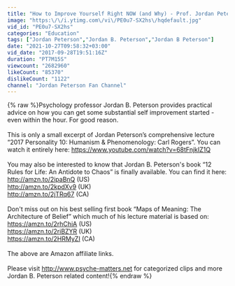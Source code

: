 ```yaml
---
title: "How to Improve Yourself Right NOW (and Why) - Prof. Jordan Peterson"
image: "https:\/\/i.ytimg.com\/vi\/PE0u7-SX2hs\/hqdefault.jpg"
vid_id: "PE0u7-SX2hs"
categories: "Education"
tags: ["Jordan Peterson","Jordan B. Peterson","Jordan B Peterson"]
date: "2021-10-27T09:58:32+03:00"
vid_date: "2017-09-28T19:51:16Z"
duration: "PT7M15S"
viewcount: "2682960"
likeCount: "85370"
dislikeCount: "1122"
channel: "Jordan Peterson Fan Channel"
---
```

{% raw %}Psychology professor Jordan B. Peterson provides practical advice on how you can get some substantial self improvement started - even within the hour. For good reason.<br /><br />This is only a small excerpt of Jordan Peterson’s comprehensive lecture “2017 Personality 10: Humanism &amp; Phenomenology: Carl Rogers”. You can watch it entirely here: <a rel="nofollow" target="blank" href="https://www.youtube.com/watch?v=68tFnjkIZ1Q">https://www.youtube.com/watch?v=68tFnjkIZ1Q</a><br /><br />You may also be interested to know that Jordan B. Peterson's book “12 Rules for Life: An Antidote to Chaos” is finally available. You can find it here: <br /><a rel="nofollow" target="blank" href="http://amzn.to/2ipaBnQ">http://amzn.to/2ipaBnQ</a> (US) <br /><a rel="nofollow" target="blank" href="http://amzn.to/2kpdXv9">http://amzn.to/2kpdXv9</a> (UK) <br /><a rel="nofollow" target="blank" href="http://amzn.to/2jTRq67">http://amzn.to/2jTRq67</a> (CA) <br /><br />Don't miss out on his best selling first book “Maps of Meaning: The Architecture of Belief” which much of his lecture material is based on:<br /><a rel="nofollow" target="blank" href="https://amzn.to/2rhChiA">https://amzn.to/2rhChiA</a> (US)<br /><a rel="nofollow" target="blank" href="https://amzn.to/2riBZYR">https://amzn.to/2riBZYR</a> (UK)<br /><a rel="nofollow" target="blank" href="https://amzn.to/2HRMyZI">https://amzn.to/2HRMyZI</a> (CA)<br /><br />The above are Amazon affiliate links.<br /><br />Please visit <a rel="nofollow" target="blank" href="http://www.psyche-matters.net">http://www.psyche-matters.net</a> for categorized clips and more Jordan B. Peterson related content!{% endraw %}
